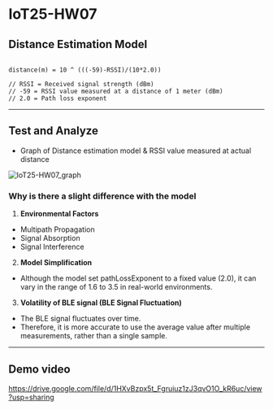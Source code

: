 # IoT25-HW07


## Distance Estimation Model
<pre><code>
distance(m) = 10 ^ (((-59)-RSSI)/(10*2.0))

// RSSI = Received signal strength (dBm)
// -59 = RSSI value measured at a distance of 1 meter (dBm)
// 2.0 = Path loss exponent
</code></pre>

- - -

## Test and Analyze
- Graph of Distance estimation model & RSSI value measured at actual distance
  
![IoT25-HW07_graph](https://github.com/user-attachments/assets/748543fd-330c-4683-b602-1dc3aabd6f06)



### Why is there a slight difference with the model
1. **Environmental Factors**
* Multipath Propagation
* Signal Absorption
* Signal Interference
2. **Model Simplification**
* Although the model set pathLossExponent to a fixed value (2.0), it can vary in the range of 1.6 to 3.5 in real-world environments.
3. **Volatility of BLE signal (BLE Signal Fluctuation)**
* The BLE signal fluctuates over time.
* Therefore, it is more accurate to use the average value after multiple measurements, rather than a single sample.

- - -


## Demo video
https://drive.google.com/file/d/1HXvBzpx5t_Fgruiuz1zJ3qvO1O_kR6uc/view?usp=sharing


